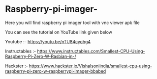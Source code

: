 # Raspberry-pi-imager-
Here you will find raspberry pi imager tool with vnc viewer apk file

You can see the tutorial on YouTube link given below 

Youtube :- https://youtu.be/nTU84cyohg4

Instructables :- https://www.instructables.com/Smallest-CPU-Using-Raspberry-Pi-Zero-W-Rasbian-in-/
 
Hackster :- https://www.hackster.io/Vishalsoniindia/smallest-cpu-using-raspberry-pi-zero-w-raspberrypi-imager-bbabed
